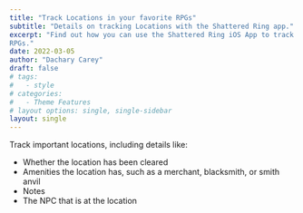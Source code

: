 ```yaml
---
title: "Track Locations in your favorite RPGs"
subtitle: "Details on tracking Locations with the Shattered Ring app."
excerpt: "Find out how you can use the Shattered Ring iOS App to track Locations in your favorite
RPGs."
date: 2022-03-05
author: "Dachary Carey"
draft: false
# tags:
#   - style
# categories:
#   - Theme Features
# layout options: single, single-sidebar
layout: single
---
```


Track important locations, including details like:

- Whether the location has been cleared
- Amenities the location has, such as a merchant, blacksmith, or smith anvil
- Notes
- The NPC that is at the location